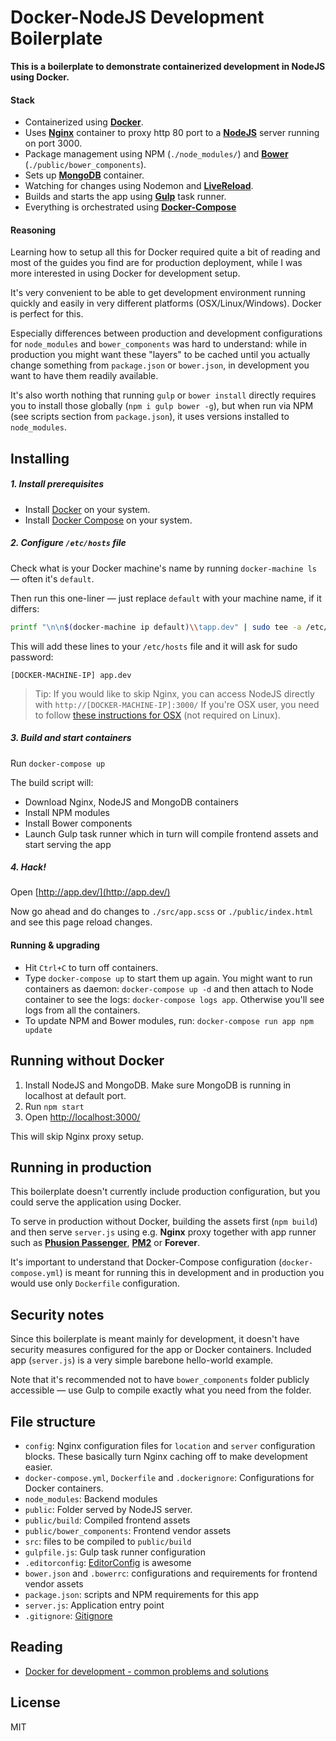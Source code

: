 # Docker-NodeJS Development Boilerplate

**This is a boilerplate to demonstrate containerized development in NodeJS using Docker.**

#### Stack
- Containerized using **[Docker](https://www.docker.com/)**.
- Uses **[Nginx](http://nginx.org/)** container to proxy http 80 port to a **[NodeJS](https://nodejs.org/)** server running on port 3000.
- Package management using NPM (`./node_modules/`) and **[Bower](http://bower.io/)** (`./public/bower_components`).
- Sets up **[MongoDB](https://www.mongodb.org/)** container.
- Watching for changes using Nodemon and **[LiveReload](http://livereload.com/)**.
- Builds and starts the app using **[Gulp](http://gulpjs.com/)** task runner.
- Everything is orchestrated using **[Docker-Compose](http://docs.docker.com/compose/)**

#### Reasoning
Learning how to setup all this for Docker required quite a bit of reading and most of the guides you find are for production deployment, while I was more interested in using Docker for development setup.

It's very convenient to be able to get development environment running quickly and easily in very different platforms (OSX/Linux/Windows). Docker is perfect for this.

Especially differences between production and development configurations for `node_modules` and `bower_components` was hard to understand: while in production you might want these "layers" to be cached until you actually change something from `package.json` or `bower.json`, in development you want to have them readily available.

It's also worth nothing that running `gulp` or `bower install` directly requires you to install those globally (`npm i gulp bower -g`), but when run via NPM (see scripts section from `package.json`), it uses versions installed to `node_modules`.

## Installing

##### 1. Install prerequisites
* Install [Docker](https://www.docker.com/) on your system.
* Install [Docker Compose](http://docs.docker.com/compose/) on your system.

##### 2. Configure `/etc/hosts` file

Check what is your Docker machine's name by running `docker-machine ls` — often it's `default`.

Then run this one-liner — just replace `default` with your machine name, if it differs:
```bash
printf "\n\n$(docker-machine ip default)\\tapp.dev" | sudo tee -a /etc/hosts > /dev/null
```

This will add these lines to your `/etc/hosts` file and it will ask for sudo password:

```
[DOCKER-MACHINE-IP]	app.dev
```

> Tip: If you would like to skip Nginx, you can access NodeJS directly with `http://[DOCKER-MACHINE-IP]:3000/`
> If you're OSX user, you need to follow [these instructions for OSX](https://labs.ctl.io/tutorials/docker-on-the-mac-without-boot2docker/) (not required on Linux).

##### 3. Build and start containers

Run `docker-compose up`

The build script will:
- Download Nginx, NodeJS and MongoDB containers
- Install NPM modules
- Install Bower components
- Launch Gulp task runner which in turn will compile frontend assets and start serving the app

##### 4. Hack!

Open [http://app.dev/](http://app.dev/)

Now go ahead and do changes to `./src/app.scss` or `./public/index.html` and see this page reload changes.

#### Running & upgrading

- Hit `Ctrl+C` to turn off containers.
- Type `docker-compose up` to start them up again. You might want to run containers as daemon: `docker-compose up -d` and then attach to Node container to see the logs: `docker-compose logs app`. Otherwise you'll see logs from all the containers.
- To update NPM and Bower modules, run: `docker-compose run app npm update`

## Running without Docker
1. Install NodeJS and MongoDB. Make sure MongoDB is running in localhost at default port.
2. Run `npm start`
3. Open [http://localhost:3000/](http://localhost:3000/)

This will skip Nginx proxy setup.

## Running in production
This boilerplate doesn't currently include production configuration, but you could serve the application using Docker.

To serve in production without Docker, building the assets first (`npm build`) and then serve `server.js` using e.g. **Nginx** proxy together with app runner such as **[Phusion Passenger](phusionpassenger.com)**, **[PM2](https://www.npmjs.com/package/pm2)** or **Forever**.

It's important to understand that Docker-Compose configuration (`docker-compose.yml`) is meant for running this in development and in production you would use only `Dockerfile` configuration.

## Security notes
Since this boilerplate is meant mainly for development, it doesn't have security measures configured for the app or Docker containers. Included app (`server.js`) is a very simple barebone hello-world example.

Note that it's recommended not to have `bower_components` folder publicly accessible — use Gulp to compile exactly what you need from the folder.

## File structure
- `config`: Nginx configuration files for `location` and `server` configuration blocks. These basically turn Nginx caching off to make development easier.
- `docker-compose.yml`, `Dockerfile` and `.dockerignore`: Configurations for Docker containers.
- `node_modules`: Backend modules
- `public`: Folder served by NodeJS server.
- `public/build`: Compiled frontend assets
- `public/bower_components`: Frontend vendor assets
- `src`: files to be compiled to `public/build`
- `gulpfile.js`: Gulp task runner configuration
- `.editorconfig`: [EditorConfig](http://editorconfig.org/) is awesome
- `bower.json` and `.bowerrc`: configurations and requirements for frontend vendor assets
- `package.json`: scripts and NPM requirements for this app
- `server.js`: Application entry point
- `.gitignore`: [Gitignore](https://github.com/github/gitignore)

## Reading
- [Docker for development - common problems and solutions](https://medium.com/@rdsubhas/docker-for-development-common-problems-and-solutions-95b25cae41eb)

## License
MIT
